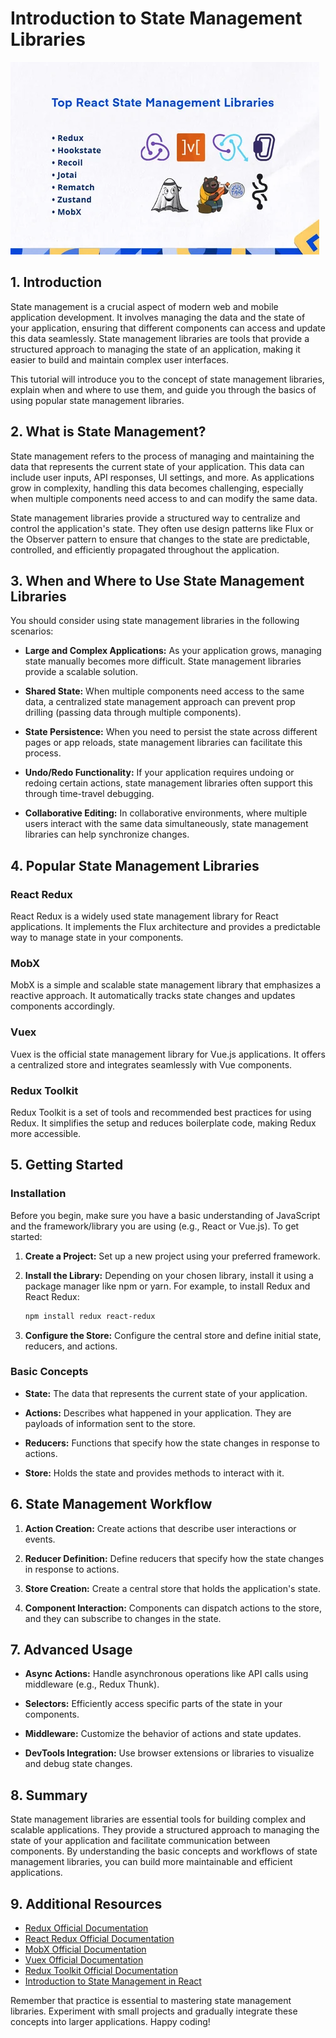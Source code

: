 # Introduction to State Management Libraries

![](../Assets/React/top-react-state-management-libraries-list.webp)

## 1. Introduction

State management is a crucial aspect of modern web and mobile application development. It involves managing the data and the state of your application, ensuring that different components can access and update this data seamlessly. State management libraries are tools that provide a structured approach to managing the state of an application, making it easier to build and maintain complex user interfaces.

This tutorial will introduce you to the concept of state management libraries, explain when and where to use them, and guide you through the basics of using popular state management libraries.

## 2. What is State Management?

State management refers to the process of managing and maintaining the data that represents the current state of your application. This data can include user inputs, API responses, UI settings, and more. As applications grow in complexity, handling this data becomes challenging, especially when multiple components need access to and can modify the same data.

State management libraries provide a structured way to centralize and control the application's state. They often use design patterns like Flux or the Observer pattern to ensure that changes to the state are predictable, controlled, and efficiently propagated throughout the application.

## 3. When and Where to Use State Management Libraries

You should consider using state management libraries in the following scenarios:

- **Large and Complex Applications:** As your application grows, managing state manually becomes more difficult. State management libraries provide a scalable solution.

- **Shared State:** When multiple components need access to the same data, a centralized state management approach can prevent prop drilling (passing data through multiple components).

- **State Persistence:** When you need to persist the state across different pages or app reloads, state management libraries can facilitate this process.

- **Undo/Redo Functionality:** If your application requires undoing or redoing certain actions, state management libraries often support this through time-travel debugging.

- **Collaborative Editing:** In collaborative environments, where multiple users interact with the same data simultaneously, state management libraries can help synchronize changes.

## 4. Popular State Management Libraries

### React Redux

React Redux is a widely used state management library for React applications. It implements the Flux architecture and provides a predictable way to manage state in your components.

### MobX

MobX is a simple and scalable state management library that emphasizes a reactive approach. It automatically tracks state changes and updates components accordingly.

### Vuex

Vuex is the official state management library for Vue.js applications. It offers a centralized store and integrates seamlessly with Vue components.

### Redux Toolkit

Redux Toolkit is a set of tools and recommended best practices for using Redux. It simplifies the setup and reduces boilerplate code, making Redux more accessible.

## 5. Getting Started

### Installation

Before you begin, make sure you have a basic understanding of JavaScript and the framework/library you are using (e.g., React or Vue.js). To get started:

1. **Create a Project:** Set up a new project using your preferred framework.

2. **Install the Library:** Depending on your chosen library, install it using a package manager like npm or yarn. For example, to install Redux and React Redux:

   ```bash
   npm install redux react-redux
   ```

3. **Configure the Store:** Configure the central store and define initial state, reducers, and actions.

### Basic Concepts

- **State:** The data that represents the current state of your application.

- **Actions:** Describes what happened in your application. They are payloads of information sent to the store.

- **Reducers:** Functions that specify how the state changes in response to actions.

- **Store:** Holds the state and provides methods to interact with it.

## 6. State Management Workflow

1. **Action Creation:** Create actions that describe user interactions or events.

2. **Reducer Definition:** Define reducers that specify how the state changes in response to actions.

3. **Store Creation:** Create a central store that holds the application's state.

4. **Component Interaction:** Components can dispatch actions to the store, and they can subscribe to changes in the state.

## 7. Advanced Usage

- **Async Actions:** Handle asynchronous operations like API calls using middleware (e.g., Redux Thunk).

- **Selectors:** Efficiently access specific parts of the state in your components.

- **Middleware:** Customize the behavior of actions and state updates.

- **DevTools Integration:** Use browser extensions or libraries to visualize and debug state changes.

## 8. Summary

State management libraries are essential tools for building complex and scalable applications. They provide a structured approach to managing the state of your application and facilitate communication between components. By understanding the basic concepts and workflows of state management libraries, you can build more maintainable and efficient applications.

## 9. Additional Resources

- [Redux Official Documentation](https://redux.js.org/)
- [React Redux Official Documentation](https://react-redux.js.org/)
- [MobX Official Documentation](https://mobx.js.org/)
- [Vuex Official Documentation](https://vuex.vuejs.org/)
- [Redux Toolkit Official Documentation](https://redux-toolkit.js.org/)
- [Introduction to State Management in React](https://www.telerik.com/kendo-react-ui/react-hooks-guide/overview/state-management-with-react-hooks/)

Remember that practice is essential to mastering state management libraries. Experiment with small projects and gradually integrate these concepts into larger applications. Happy coding!